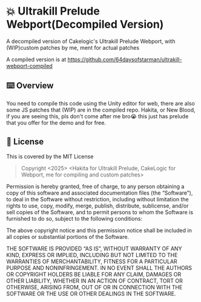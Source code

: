 # 💥 Ultrakill Prelude Webport(Decompiled Version)

A decompiled version of Cakelogic's Ultrakill Prelude Webport, with (WIP)custom patches by me, ment for actual patches

A compiled version is at https://github.com/64daysofstarman/ultrakill-webport-compiled


## ⌨️ Overview

You need to compile this code using the Unity editor for web, there are also some JS patches that (WIP) are in the compiled repo. Hakita, or New Blood, if you are seeing this, pls don't come after me bro😭 this just has prelude that you offer for the demo and for free.


## 📜 License
This is covered by the MIT License

>Copyright <2025> <Hakita for Ultrakill Prelude, CakeLogic for Webport, me for compiling and custom patches>

Permission is hereby granted, free of charge, to any person obtaining a copy of this software and associated documentation files (the “Software”), to deal in the Software without restriction, including without limitation the rights to use, copy, modify, merge, publish, distribute, sublicense, and/or sell copies of the Software, and to permit persons to whom the Software is furnished to do so, subject to the following conditions:

The above copyright notice and this permission notice shall be included in all copies or substantial portions of the Software.

THE SOFTWARE IS PROVIDED “AS IS”, WITHOUT WARRANTY OF ANY KIND, EXPRESS OR IMPLIED, INCLUDING BUT NOT LIMITED TO THE WARRANTIES OF MERCHANTABILITY, FITNESS FOR A PARTICULAR PURPOSE AND NONINFRINGEMENT. IN NO EVENT SHALL THE AUTHORS OR COPYRIGHT HOLDERS BE LIABLE FOR ANY CLAIM, DAMAGES OR OTHER LIABILITY, WHETHER IN AN ACTION OF CONTRACT, TORT OR OTHERWISE, ARISING FROM, OUT OF OR IN CONNECTION WITH THE SOFTWARE OR THE USE OR OTHER DEALINGS IN THE SOFTWARE.



